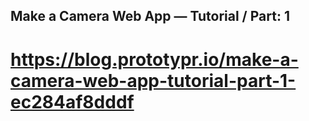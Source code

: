 ## Make a Camera Web App — Tutorial / Part: 1
# https://blog.prototypr.io/make-a-camera-web-app-tutorial-part-1-ec284af8dddf
